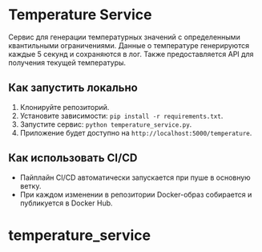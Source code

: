 # Temperature Service

Сервис для генерации температурных значений с определенными квантильными ограничениями. Данные о температуре генерируются каждые 5 секунд и сохраняются в лог. Также предоставляется API для получения текущей температуры.

## Как запустить локально

1. Клонируйте репозиторий.
2. Установите зависимости: `pip install -r requirements.txt`.
3. Запустите сервис: `python temperature_service.py`.
4. Приложение будет доступно на `http://localhost:5000/temperature`.

## Как использовать CI/CD

- Пайплайн CI/CD автоматически запускается при пуше в основную ветку.
- При каждом изменении в репозитории Docker-образ собирается и публикуется в Docker Hub.
# temperature_service
